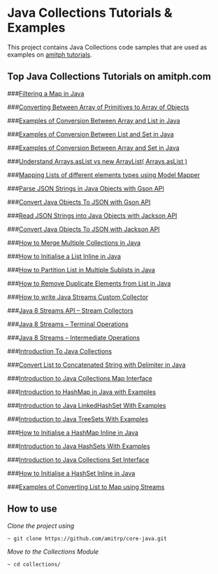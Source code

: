 # Java Collections Tutorials & Examples
This project contains Java Collections code samples that are used as examples on [amitph tutorials](https://www.amitph.com/).


## Top Java Collections Tutorials on amitph.com

###[Filtering a Map in Java](https://www.amitph.com/java-filter-map-examples/)

###[Converting Between Array of Primitives to Array of Objects](https://www.amitph.com/java-primitive-array-to-object-array/)

###[Examples of Conversion Between Array and List in Java](https://www.amitph.com/java-array-to-list-and-list-to-array/)

###[Examples of Conversion Between List and Set in Java](https://www.amitph.com/java-list-to-set-and-set-to-list/)

###[Examples of Conversion Between Array and Set in Java](https://www.amitph.com/java-array-to-set-and-set-to-array/)

###[Understand Arrays.asList vs new ArrayList( Arrays.asList )](https://www.amitph.com/java-arrays-as-list-vs-new-arraylist/ )

###[Mapping Lists of different elements types using Model Mapper](https://www.amitph.com/java-lists-modelmapper/)

###[Parse JSON Strings in Java Objects with Gson API](https://www.amitph.com/java-gson-json-to-object/)

###[Convert Java Objects To JSON with Gson API](https://www.amitph.com/java-gson-object-to-json/)

###[Read JSON Strings into Java Objects with Jackson API](https://www.amitph.com/java-jackson-json-to-object/)

###[Convert Java Objects To JSON with Jackson API](https://www.amitph.com/java-jackson-object-to-json/)

###[How to Merge Multiple Collections in Java](https://www.amitph.com/java-collections-merge/ )

###[How to Initialise a List Inline in Java](https://www.amitph.com/create-list-in-java/)

###[How to Partition List in Multiple Sublists in Java](https://www.amitph.com/java-partition-list/)

###[How to Remove Duplicate Elements from List in Java](https://www.amitph.com/java-list-remove-duplicates/)

###[How to write Java Streams Custom Collector](https://www.amitph.com/java-streams-custom-collector/)

###[Java 8 Streams API – Stream Collectors](https://www.amitph.com/java-8-stream-collectors/)

###[Java 8 Streams – Terminal Operations](https://www.amitph.com/java-8-streams-terminal-operations/ )

###[Java 8 Streams – Intermediate Operations](https://www.amitph.com/java-8-streams-intermediate-operations/)

###[Introduction To Java Collections](https://www.amitph.com/introduction-java-collections/)

###[Convert List to Concatenated String with Delimiter in Java](https://www.amitph.com/list-of-strings-to-concatenated-string/)

###[Introduction to Java Collections Map Interface](https://www.amitph.com/introduction-java-map/)

###[Introduction to HashMap in Java with Examples](https://www.amitph.com/introduction-java-hashmap/)

###[Introduction to Java LinkedHashSet With Examples](https://www.amitph.com/java-linkedhashset-introduction/ )

###[Introduction to Java TreeSets With Examples](https://www.amitph.com/introduction-java-treesets/)

###[How to Initialise a HashMap Inline in Java](https://www.amitph.com/create-hashmap-in-java/)

###[Introduction to Java HashSets With Examples](https://www.amitph.com/introduction-java-hashsets/)

###[Introduction to Java Collections Set Interface](https://www.amitph.com/introduction-java-set/)

###[How to Initialise a HashSet Inline in Java](https://www.amitph.com/create-hashset-in-java/)

###[Examples of Converting List to Map using Streams](https://www.amitph.com/convert-list-to-map-using-streams/)


## How to use
*Clone the project using*
```
~ git clone https://github.com/amitrp/core-java.git
```
*Move to the Collections Module*
```
~ cd collections/
```



